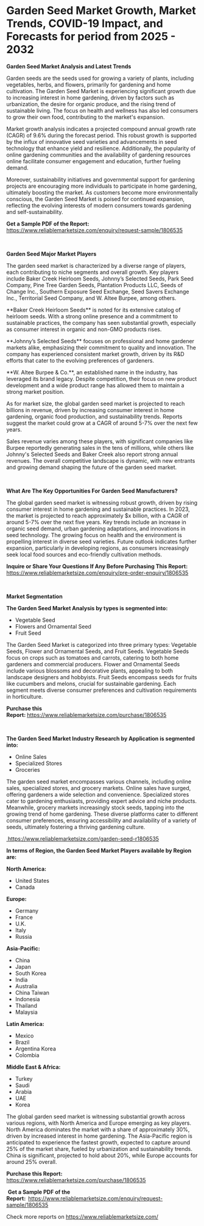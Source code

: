 <p><h1>Garden Seed Market Growth, Market Trends, COVID-19 Impact, and Forecasts for period from 2025 - 2032</h1></p><p><strong>Garden Seed Market Analysis and Latest Trends</strong></p>
<p><p>Garden seeds are the seeds used for growing a variety of plants, including vegetables, herbs, and flowers, primarily for gardening and home cultivation. The Garden Seed Market is experiencing significant growth due to increasing interest in home gardening, driven by factors such as urbanization, the desire for organic produce, and the rising trend of sustainable living. The focus on health and wellness has also led consumers to grow their own food, contributing to the market's expansion.</p><p>Market growth analysis indicates a projected compound annual growth rate (CAGR) of 9.6% during the forecast period. This robust growth is supported by the influx of innovative seed varieties and advancements in seed technology that enhance yield and resilience. Additionally, the popularity of online gardening communities and the availability of gardening resources online facilitate consumer engagement and education, further fueling demand.</p><p>Moreover, sustainability initiatives and governmental support for gardening projects are encouraging more individuals to participate in home gardening, ultimately boosting the market. As customers become more environmentally conscious, the Garden Seed Market is poised for continued expansion, reflecting the evolving interests of modern consumers towards gardening and self-sustainability.</p></p>
<p><strong>Get a Sample PDF of the Report:&nbsp;</strong> <a href="https://www.reliablemarketsize.com/enquiry/request-sample/1806535?utm_campaign=2744&utm_medium=2&utm_source=Github&utm_content=ia&utm_term=30032025&utm_id=garden-seed">https://www.reliablemarketsize.com/enquiry/request-sample/1806535</a></p>
<p>&nbsp;</p>
<p><strong>Garden Seed Major Market Players</strong></p>
<p><p>The garden seed market is characterized by a diverse range of players, each contributing to niche segments and overall growth. Key players include Baker Creek Heirloom Seeds, Johnny’s Selected Seeds, Park Seed Company, Pine Tree Garden Seeds, Plantation Products LLC, Seeds of Change Inc., Southern Exposure Seed Exchange, Seed Savers Exchange Inc., Territorial Seed Company, and W. Altee Burpee, among others.</p><p>**Baker Creek Heirloom Seeds** is noted for its extensive catalog of heirloom seeds. With a strong online presence and a commitment to sustainable practices, the company has seen substantial growth, especially as consumer interest in organic and non-GMO products rises.</p><p>**Johnny’s Selected Seeds** focuses on professional and home gardener markets alike, emphasizing their commitment to quality and innovation. The company has experienced consistent market growth, driven by its R&D efforts that cater to the evolving preferences of gardeners.</p><p>**W. Altee Burpee & Co.**, an established name in the industry, has leveraged its brand legacy. Despite competition, their focus on new product development and a wide product range has allowed them to maintain a strong market position.</p><p>As for market size, the global garden seed market is projected to reach billions in revenue, driven by increasing consumer interest in home gardening, organic food production, and sustainability trends. Reports suggest the market could grow at a CAGR of around 5-7% over the next few years.</p><p>Sales revenue varies among these players, with significant companies like Burpee reportedly generating sales in the tens of millions, while others like Johnny's Selected Seeds and Baker Creek also report strong annual revenues. The overall competitive landscape is dynamic, with new entrants and growing demand shaping the future of the garden seed market.</p></p>
<p>&nbsp;</p>
<p><strong>What Are The Key Opportunities For Garden Seed Manufacturers?</strong></p>
<p><p>The global garden seed market is witnessing robust growth, driven by rising consumer interest in home gardening and sustainable practices. In 2023, the market is projected to reach approximately $x billion, with a CAGR of around 5-7% over the next five years. Key trends include an increase in organic seed demand, urban gardening adaptations, and innovations in seed technology. The growing focus on health and the environment is propelling interest in diverse seed varieties. Future outlook indicates further expansion, particularly in developing regions, as consumers increasingly seek local food sources and eco-friendly cultivation methods.</p></p>
<p><strong>Inquire or Share Your Questions If Any Before Purchasing This Report:</strong> <a href="https://www.reliablemarketsize.com/enquiry/pre-order-enquiry/1806535?utm_campaign=2744&utm_medium=2&utm_source=Github&utm_content=ia&utm_term=30032025&utm_id=garden-seed">https://www.reliablemarketsize.com/enquiry/pre-order-enquiry/1806535</a></p>
<p>&nbsp;</p>
<p><strong>Market Segmentation</strong></p>
<p><strong>The Garden Seed Market Analysis by types is segmented into:</strong></p>
<p><ul><li>Vegetable Seed</li><li>Flowers and Ornamental Seed</li><li>Fruit Seed</li></ul></p>
<p><p>The Garden Seed Market is categorized into three primary types: Vegetable Seeds, Flower and Ornamental Seeds, and Fruit Seeds. Vegetable Seeds focus on crops such as tomatoes and carrots, catering to both home gardeners and commercial producers. Flower and Ornamental Seeds include various blossoms and decorative plants, appealing to both landscape designers and hobbyists. Fruit Seeds encompass seeds for fruits like cucumbers and melons, crucial for sustainable gardening. Each segment meets diverse consumer preferences and cultivation requirements in horticulture.</p></p>
<p><strong>Purchase this Report:&nbsp;</strong><a href="https://www.reliablemarketsize.com/purchase/1806535?utm_campaign=2744&utm_medium=2&utm_source=Github&utm_content=ia&utm_term=30032025&utm_id=garden-seed">https://www.reliablemarketsize.com/purchase/1806535</a></p>
<p>&nbsp;</p>
<p><strong>The Garden Seed Market Industry Research by Application is segmented into:</strong></p>
<p><ul><li>Online Sales</li><li>Specialized Stores</li><li>Groceries</li></ul></p>
<p><p>The garden seed market encompasses various channels, including online sales, specialized stores, and grocery markets. Online sales have surged, offering gardeners a wide selection and convenience. Specialized stores cater to gardening enthusiasts, providing expert advice and niche products. Meanwhile, grocery markets increasingly stock seeds, tapping into the growing trend of home gardening. These diverse platforms cater to different consumer preferences, ensuring accessibility and availability of a variety of seeds, ultimately fostering a thriving gardening culture.</p></p>
<p><a href="https://www.reliablemarketsize.com/garden-seed-r1806535?utm_campaign=2744&utm_medium=2&utm_source=Github&utm_content=ia&utm_term=30032025&utm_id=garden-seed">&nbsp;https://www.reliablemarketsize.com/garden-seed-r1806535</a></p>
<p><strong>In terms of Region, the Garden Seed Market Players available by Region are:</strong></p>
<p>
    <p> <strong> North America: </strong>
        <ul>
            <li>United States</li>
            <li>Canada</li>
        </ul>
        </p> 
    <p> <strong> Europe: </strong>
        <ul>
            <li>Germany</li>
            <li>France</li>
            <li>U.K.</li>
            <li>Italy</li>
            <li>Russia</li>
        </ul>
        </p> 
    <p> <strong> Asia-Pacific: </strong>
        <ul>
            <li>China</li>
            <li>Japan</li>
            <li>South Korea</li>
            <li>India</li>
            <li>Australia</li>
            <li>China Taiwan</li>
            <li>Indonesia</li>
            <li>Thailand</li>
            <li>Malaysia</li>
        </ul>
        </p> 
    <p> <strong> Latin America: </strong>
        <ul>
            <li>Mexico</li>
            <li>Brazil</li>
            <li>Argentina Korea</li>
            <li>Colombia</li>
        </ul>
        </p> 
    <p> <strong> Middle East & Africa: </strong>
        <ul>
            <li>Turkey</li>
            <li>Saudi</li>
            <li>Arabia</li>
            <li>UAE</li>
            <li>Korea</li>
        </ul>
    </p>
    </p>
<p><p>The global garden seed market is witnessing substantial growth across various regions, with North America and Europe emerging as key players. North America dominates the market with a share of approximately 30%, driven by increased interest in home gardening. The Asia-Pacific region is anticipated to experience the fastest growth, expected to capture around 25% of the market share, fueled by urbanization and sustainability trends. China is significant, projected to hold about 20%, while Europe accounts for around 25% overall.</p></p>
<p><strong>Purchase this Report: </strong><a href="https://www.reliablemarketsize.com/purchase/1806535?utm_campaign=2744&utm_medium=2&utm_source=Github&utm_content=ia&utm_term=30032025&utm_id=garden-seed">https://www.reliablemarketsize.com/purchase/1806535</a></p>
<p>&nbsp;<strong>Get a Sample PDF of the Report:&nbsp;&nbsp;</strong><a href="https://www.reliablemarketsize.com/enquiry/request-sample/1806535?utm_campaign=2744&utm_medium=2&utm_source=Github&utm_content=ia&utm_term=30032025&utm_id=garden-seed">https://www.reliablemarketsize.com/enquiry/request-sample/1806535</a></p>
<p><strong></strong></p>
<p>Check more reports on <a href="https://www.reliablemarketsize.com/?utm_campaign=2744&utm_medium=2&utm_source=Github&utm_content=ia&utm_term=30032025&utm_id=garden-seed">https://www.reliablemarketsize.com/</a></p>